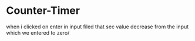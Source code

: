 # Counter-Timer
when  i clicked on enter in input filed that sec value decrease from the input which we entered to zero/
